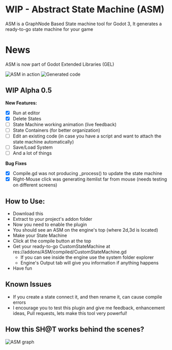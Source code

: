 # WIP - Abstract State Machine (ASM)

ASM is a GraphNode Based State machine tool for Godot 3, It generates a ready-to-go state machine
for your game

# News
ASM is now part of Godot Extended Libraries (GEL)

![ASM in action](https://i.imgur.com/5PedUZm.png)
![Generated code](https://i.imgur.com/jAyiAeQ.png)

## WIP Alpha 0.5

**New Features:**

- [x] Run at editor
- [x] Delete States
- [ ] State Machine working animation (live feedback)
- [ ] State Containers (for better organization)
- [ ] Edit an existing code (in case you have a script and want to attach the state machine automatically)
- [ ] Save/Load System
- [ ] And a lot of things

**Bug Fixes**

- [x] Compile.gd was not producing _process() to update the state machine
- [x] Right-Mouse click was generating itemlist far from mouse (needs testing on different screens)

## How to Use:
* Download this
* Extract to your project's addon folder
* Now you need to enable the plugin
* You should see an ASM on the engine's top (where 2d,3d is located)
* Make your State Machine
* Click at the compile button at the top
* Get your ready-to-go CustomStateMachine at res://addons/ASM/compiled/CustomStateMachine.gd
	- If you can see inside the engine use the system folder explorer
	- Engine's Output tab will give you information if anything happens
* Have fun

## Known Issues
* If you create a state connect it, and then rename it, can cause compile errors
* I encourage you to test this plugin and give me feedback, enhancement ideas, Pull requests, lets make this tool very powerful!


## How this SH@T works behind the scenes?

![ASM graph](https://i.imgur.com/Rm326WU.png)
